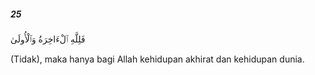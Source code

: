 ##### 25

<span class="ayah">فَلِلَّهِ ٱلْءَاخِرَةُ وَٱلْأُولَىٰ</span>

<span class="ayah_translation">(Tidak), maka hanya bagi Allah kehidupan akhirat dan kehidupan dunia.</span>
